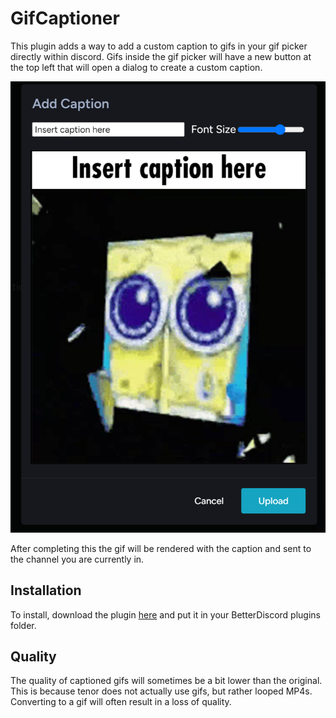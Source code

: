 # GifCaptioner

This plugin adds a way to add a custom caption to gifs in your gif picker directly within discord. Gifs inside the gif picker will have a new button at the top left that will open a dialog to create a custom caption.

![Caption Dialog](./images/addCaption.png)

After completing this the gif will be rendered with the caption and sent to the channel you are currently in.

## Installation

To install, download the plugin [here](/build/GifCaptioner.plugin.js) and put it in your BetterDiscord plugins folder.

## Quality

The quality of captioned gifs will sometimes be a bit lower than the original. This is because tenor does not actually use gifs, but rather looped MP4s. Converting to a gif will often result in a loss of quality.